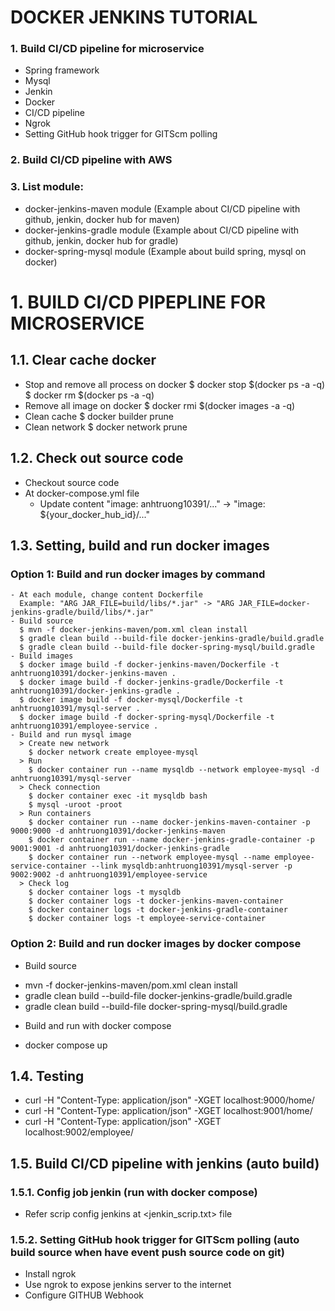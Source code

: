 # DOCKER JENKINS TUTORIAL
### 1. Build CI/CD pipeline for microservice
* Spring framework
* Mysql
* Jenkin
* Docker
* CI/CD pipeline
* Ngrok
* Setting GitHub hook trigger for GITScm polling
### 2. Build CI/CD pipeline with AWS
### 3. List module:
* docker-jenkins-maven module (Example about CI/CD pipeline with github, jenkin, docker hub for maven)
* docker-jenkins-gradle module (Example about CI/CD pipeline with github, jenkin, docker hub for gradle)
* docker-spring-mysql module (Example about build spring, mysql on docker)
# 1. BUILD CI/CD PIPEPLINE FOR MICROSERVICE
## 1.1. Clear cache docker
* Stop and remove all process on docker
  $ docker stop $(docker ps -a -q)
  $ docker rm $(docker ps -a -q)
* Remove all image on docker
  $ docker rmi $(docker images -a -q)
* Clean cache
  $ docker builder prune
* Clean network
  $ docker network prune
## 1.2. Check out source code
* Checkout source code
* At docker-compose.yml file
  - Update content "image: anhtruong10391/..." -> "image: ${your_docker_hub_id}/..."
## 1.3. Setting, build and run docker images
### Option 1: Build and run docker images by command
    - At each module, change content Dockerfile
      Example: "ARG JAR_FILE=build/libs/*.jar" -> "ARG JAR_FILE=docker-jenkins-gradle/build/libs/*.jar" 
    - Build source
      $ mvn -f docker-jenkins-maven/pom.xml clean install
      $ gradle clean build --build-file docker-jenkins-gradle/build.gradle
      $ gradle clean build --build-file docker-spring-mysql/build.gradle
    - Build images
      $ docker image build -f docker-jenkins-maven/Dockerfile -t anhtruong10391/docker-jenkins-maven .
      $ docker image build -f docker-jenkins-gradle/Dockerfile -t anhtruong10391/docker-jenkins-gradle .
      $ docker image build -f docker-mysql/Dockerfile -t anhtruong10391/mysql-server .
      $ docker image build -f docker-spring-mysql/Dockerfile -t anhtruong10391/employee-service .
    - Build and run mysql image
      > Create new network
        $ docker network create employee-mysql
      > Run
        $ docker container run --name mysqldb --network employee-mysql -d anhtruong10391/mysql-server
      > Check connection
        $ docker container exec -it mysqldb bash
        $ mysql -uroot -proot
      > Run containers
        $ docker container run --name docker-jenkins-maven-container -p 9000:9000 -d anhtruong10391/docker-jenkins-maven
        $ docker container run --name docker-jenkins-gradle-container -p 9001:9001 -d anhtruong10391/docker-jenkins-gradle
        $ docker container run --network employee-mysql --name employee-service-container --link mysqldb:anhtruong10391/mysql-server -p 9002:9002 -d anhtruong10391/employee-service
      > Check log
        $ docker container logs -t mysqldb
        $ docker container logs -t docker-jenkins-maven-container
        $ docker container logs -t docker-jenkins-gradle-container 
        $ docker container logs -t employee-service-container
### Option 2: Build and run docker images by docker compose
* Build source
- mvn -f docker-jenkins-maven/pom.xml clean install
- gradle clean build --build-file docker-jenkins-gradle/build.gradle
- gradle clean build --build-file docker-spring-mysql/build.gradle
* Build and run with docker compose
- docker compose up
## 1.4. Testing
* curl -H "Content-Type: application/json" -XGET localhost:9000/home/
* curl -H "Content-Type: application/json" -XGET localhost:9001/home/
* curl -H "Content-Type: application/json" -XGET localhost:9002/employee/
## 1.5. Build CI/CD pipeline with jenkins (auto build)
### 1.5.1. Config job jenkin (run with docker compose)
 * Refer scrip config jenkins at <jenkin_scrip.txt> file
### 1.5.2. Setting GitHub hook trigger for GITScm polling (auto build source when have event push source code on git)
 * Install ngrok
 * Use ngrok to expose jenkins server to the internet
 * Configure GITHUB Webhook
